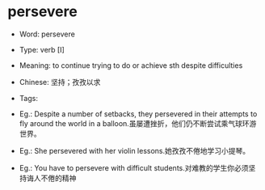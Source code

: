 # persevere

- Word: persevere

- Type: verb [I]
- Meaning: to continue trying to do or achieve sth despite difficulties
- Chinese: 坚持；孜孜以求
- Tags: 
- Eg.: Despite a number of setbacks, they persevered in their attempts to fly around the world in a balloon.虽屡遭挫折，他们仍不断尝试乘气球环游世界。
- Eg.: She persevered with her violin lessons.她孜孜不倦地学习小提琴。
- Eg.: You have to persevere with difficult students.对难教的学生你必须坚持诲人不倦的精神

